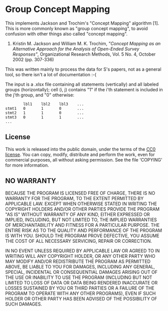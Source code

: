 Group Concept Mapping
=====================

This implements Jackson and Trochim's "Concept Mapping" algorithm [1].
This is more commonly known as "group concept mapping", to avoid confusion
with other things also called "concept mapping".

1.  Kristin M. Jackson and William M. K. Trochim,
    _"Concept Mapping as an Alternative Approach for the Analysis
    of Open-Ended Survey Responses"_, Organizational Research Methods,
    Vol. 5 No. 4, October 2002 (pp. 307-336)

This was written mainly to process the data for S's papers, not as a general tool,
so there isn't a lot of documentation :-(

The input is a .xlsx file containing all statements (vertically) and all labeled groups
(horizontally); cell (i, j) contains "1" if the i'th statement is included in the j'th
group, and "0" otherwise:

            lbl1    lbl2    lbl3    ...
    stmt1   0       1       0       ...
    stmt2   1       1       0       ...
    stmt3   0       1       1       ...
    ...


## License

This work is released into the public domain, under the terms of the
[CC0 license](https://creativecommons.org/publicdomain/zero/1.0/legalcode).
You can copy, modify, distribute and perform the work, even for commercial purposes,
all without asking permission. See the file 'COPYING' for more information.


## NO WARRANTY

BECAUSE THE PROGRAM IS LICENSED FREE OF CHARGE, THERE IS NO WARRANTY
FOR THE PROGRAM, TO THE EXTENT PERMITTED BY APPLICABLE LAW.  EXCEPT WHEN
OTHERWISE STATED IN WRITING THE COPYRIGHT HOLDERS AND/OR OTHER PARTIES
PROVIDE THE PROGRAM "AS IS" WITHOUT WARRANTY OF ANY KIND, EITHER EXPRESSED
OR IMPLIED, INCLUDING, BUT NOT LIMITED TO, THE IMPLIED WARRANTIES OF
MERCHANTABILITY AND FITNESS FOR A PARTICULAR PURPOSE.  THE ENTIRE RISK AS
TO THE QUALITY AND PERFORMANCE OF THE PROGRAM IS WITH YOU.  SHOULD THE
PROGRAM PROVE DEFECTIVE, YOU ASSUME THE COST OF ALL NECESSARY SERVICING,
REPAIR OR CORRECTION.

IN NO EVENT UNLESS REQUIRED BY APPLICABLE LAW OR AGREED TO IN WRITING
WILL ANY COPYRIGHT HOLDER, OR ANY OTHER PARTY WHO MAY MODIFY AND/OR
REDISTRIBUTE THE PROGRAM AS PERMITTED ABOVE, BE LIABLE TO YOU FOR DAMAGES,
INCLUDING ANY GENERAL, SPECIAL, INCIDENTAL OR CONSEQUENTIAL DAMAGES ARISING
OUT OF THE USE OR INABILITY TO USE THE PROGRAM (INCLUDING BUT NOT LIMITED
TO LOSS OF DATA OR DATA BEING RENDERED INACCURATE OR LOSSES SUSTAINED BY
YOU OR THIRD PARTIES OR A FAILURE OF THE PROGRAM TO OPERATE WITH ANY OTHER
PROGRAMS), EVEN IF SUCH HOLDER OR OTHER PARTY HAS BEEN ADVISED OF THE
POSSIBILITY OF SUCH DAMAGES.

